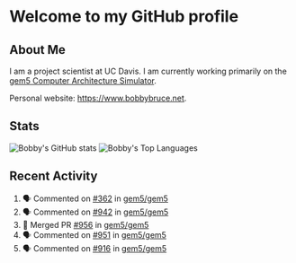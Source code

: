 # Welcome to my GitHub profile

## About Me

I am a project scientist at UC Davis. I am currently working primarily on the [gem5 Computer Architecture Simulator](https://github.com/gem5).

Personal website: <https://www.bobbybruce.net>.

## Stats

![Bobby's GitHub stats](https://github-readme-stats.vercel.app/api?username=bobbyrbruce&show_icons=true&theme=responsive&include_all_commits=true&count_private=true&show=reviews&disable_animations=true)
![Bobby's Top Languages ](https://github-readme-stats.vercel.app/api/top-langs/?username=bobbyrbruce&layout=compact&theme=responsive&count_private=true&langs_count=10&disable_animations=true)

## Recent Activity

<!--START_SECTION:activity-->
1. 🗣 Commented on [#362](https://github.com/gem5/gem5/pull/362#issuecomment-2020864273) in [gem5/gem5](https://github.com/gem5/gem5)
2. 🗣 Commented on [#942](https://github.com/gem5/gem5/pull/942#issuecomment-2016685695) in [gem5/gem5](https://github.com/gem5/gem5)
3. 🎉 Merged PR [#956](https://github.com/gem5/gem5/pull/956) in [gem5/gem5](https://github.com/gem5/gem5)
4. 🗣 Commented on [#951](https://github.com/gem5/gem5/pull/951#issuecomment-2016615853) in [gem5/gem5](https://github.com/gem5/gem5)
5. 🗣 Commented on [#916](https://github.com/gem5/gem5/issues/916#issuecomment-2016615671) in [gem5/gem5](https://github.com/gem5/gem5)
<!--END_SECTION:activity-->
